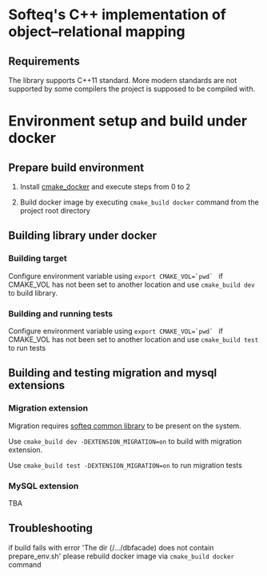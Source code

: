 # Softeq's C++ implementation of object–relational mapping

## Requirements 
The library supports C++11 standard. More modern standards are not supported by some compilers the project is supposed to be compiled with.

# Environment setup and build under docker 

## Prepare build environment

1. Install [cmake_docker](https://stash.softeq.com/projects/EMBLAB/repos/cmake-docker.io/browse) and execute 
   steps from 0 to 2

2. Build docker image by executing `cmake_build docker` command from the project root directory

## Building library under docker

### Building target

Configure environment variable using ``export CMAKE_VOL=`pwd` `` if CMAKE_VOL has not been set to another location and use `cmake_build dev` to build library.

### Building and running tests 

Configure environment variable using ``export CMAKE_VOL=`pwd` `` if CMAKE_VOL has not been set to another location and use `cmake_build test` to run tests

## Building and testing migration and mysql extensions

### Migration extension

Migration requires [softeq common library](https://stash.softeq.com/projects/EMBLAB/repos/linux-common-library/browse) to be present on the system.

Use `cmake_build dev -DEXTENSION_MIGRATION=on` to build with migration extension.

Use `cmake_build test -DEXTENSION_MIGRATION=on` to run migration tests

### MySQL extension

TBA 

## Troubleshooting

if build fails with error 'The dir (/.../dbfacade) does not contain prepare_env.sh' please rebuild docker image via `cmake_build docker` command
